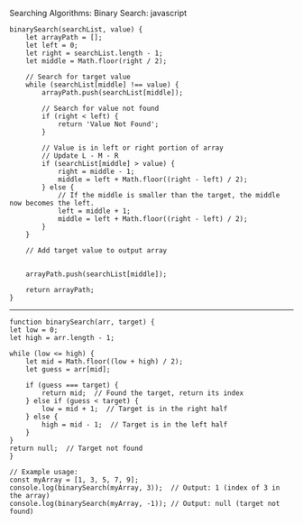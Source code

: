 Searching Algorithms:
Binary Search:
javascript

    binarySearch(searchList, value) {
        let arrayPath = [];
        let left = 0;
        let right = searchList.length - 1;
        let middle = Math.floor(right / 2);

        // Search for target value
        while (searchList[middle] !== value) {
            arrayPath.push(searchList[middle]);
    
            // Search for value not found
            if (right < left) {
                return 'Value Not Found';
            }
    
            // Value is in left or right portion of array
            // Update L - M - R
            if (searchList[middle] > value) {
                right = middle - 1;
                middle = left + Math.floor((right - left) / 2);
            } else {
                // If the middle is smaller than the target, the middle now becomes the left.
                left = middle + 1;
                middle = left + Math.floor((right - left) / 2);
            }
        }
    
        // Add target value to output array

        
        arrayPath.push(searchList[middle]);
    
        return arrayPath;
    }
---
    function binarySearch(arr, target) {
    let low = 0;
    let high = arr.length - 1;

    while (low <= high) {
        let mid = Math.floor((low + high) / 2);
        let guess = arr[mid];

        if (guess === target) {
            return mid;  // Found the target, return its index
        } else if (guess < target) {
            low = mid + 1;  // Target is in the right half
        } else {
            high = mid - 1;  // Target is in the left half
        }
    }
    return null;  // Target not found
    }
    
    // Example usage:
    const myArray = [1, 3, 5, 7, 9];
    console.log(binarySearch(myArray, 3));  // Output: 1 (index of 3 in the array)
    console.log(binarySearch(myArray, -1)); // Output: null (target not found)
